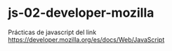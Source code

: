 # js-02-developer-mozilla
Prácticas de javascript del link https://developer.mozilla.org/es/docs/Web/JavaScript
